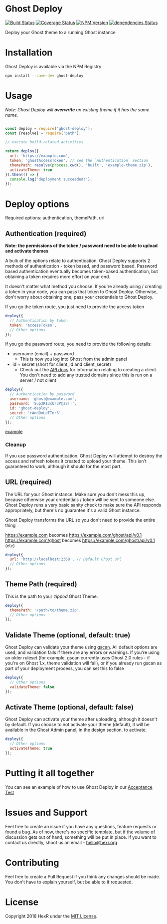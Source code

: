 # Ghost Deploy

[![Build Status](https://travis-ci.org/HexRweb/ghost-deploy.svg?branch=master)](https://travis-ci.org/HexRweb/ghost-deploy)
[![Coverage Status](https://coveralls.io/repos/github/HexRweb/ghost-deploy/badge.svg?branch=master)](https://coveralls.io/github/HexRweb/ghost-deploy?branch=master)
[![NPM Version](https://img.shields.io/npm/v/ghost-publish.svg)](https://npmjs.com/package/ghost-publish)
[![dependencies Status](https://david-dm.org/hexrweb/ghost-deploy/status.svg)](https://david-dm.org/hexrweb/ghost-deploy)

Deploy your Ghost theme to a running Ghost instance

# Installation

Ghost Deploy is available via the NPM Registry

```bash
npm install --save-dev ghost-deploy
```

# Usage
*Note: Ghost Deploy will **overwrite** an existing theme if it has the same name.*

```js

const deploy = require('ghost-deploy');
const {resolve} = require('path');

// execute build-related activities

return deploy({
  url: 'https://example.com',
  token: 'ghostAccessToken', // see the `Authentication` section
  themePath: resolve(process.cwd(), 'built', 'example-theme.zip'),
  activateTheme: true
}).then(() => {
  console.log('deployment succeeded!');
});

```

# Deploy options

Required options: authentication, themePath, url

## Authentication (required)

**Note: the permissions of the token / password need to be able to upload and activate themes**

A bulk of the options relate to authentication. Ghost Deploy supports 2 methods of authentication - token based, and password based. Password based authentication eventually becomes token-based authentication, but obtaining a token requires more effort on your end.

It doesn't matter what method you choose. If you're already using / creating a token in your code, you can pass that token to Ghost Deploy. Otherwise, don't worry about obtaining one; pass your credentials to Ghost Deploy.

If you go the token route, you just need to provide the access token

```js
deploy({
  // Authentication by token
  token: 'accessToken',
  // Other options
});
```

If you go the password route, you need to provide the following details:

- username (email) + password
  - This is how you log into Ghost from the admin panel
- id + secret (short for client_id and client_secret)
  - Check out the [API docs](https://api.ghost.org/docs/ajax-calls-from-an-external-website) for information relating to creating a client. You don't need to add any trusted domains since this is run on a server / not client

```js
deploy({
  // Authentication by password
  username: 'ghost@example.com',
  password: 'Sup3R$3cUr3P@sS!!',
  id: 'ghost-deploy',
  secret: 'rAndOmLeTTerS',
  // Other options
});
```

[example](https://github.com/hexrweb/ghost-deploy/tree/master/test/acceptance/successful-upload-spec.js)

### Cleanup

If you use password authentication, Ghost Deploy will attempt to destroy the access and refresh tokens it created to upload your theme. This isn't guaranteed to work, although it should for the most part.

## URL (required)

The URL for your Ghost instance. Make sure you don't mess this up, because otherwise your credentials / token will be sent to someone else. Ghost Deploy runs a very basic sanity check to make sure the API responds appropriately, but there's no guarantee it's a valid Ghost instance.

Ghost Deploy transforms the URL so you don't need to provide the entire thing

https://example.com becomes https://example.com/ghost/api/v0.1<br/>
https://example.com/ghost becomes https://example.com/ghost/api/v0.1<br/>
(etc)

```js
deploy({
  url: 'http://localhost:2368', // Default Ghost url
  // Other options
});
```

## Theme Path (required)

This is the path to your *zipped* Ghost Theme.

```js
deploy({
  themePath: '/path/to/theme.zip',
  // Other options
});
```

## Validate Theme (optional, default: true)

Ghost Deploy can validate your theme using [gscan](https://gscan.ghost.org). All default options are used, and validation fails if there are any errors or warnings. If you're using an older ruleset (for example, gscan currently uses Ghost 2.0 rules - if you're on Ghost 1.x, theme validation will fail), or if you already run gscan as part of your deployment process, you can set this to false

```js
deploy({
  // Other options
  validateTheme: false
});
```

## Activate Theme (optional, default: false)

Ghost Deploy can activate your theme after uploading, although it doesn't by default. If you choose to not activate your theme (default), it will be available in the Ghost Admin panel, in the design section, to activate.

```js
deploy({
  // Other options
  activateTheme: true
});
```

# Putting it all together

You can see an example of how to use Ghost Deploy in our [Acceptance Test](https://github.com/hexrweb/ghost-deploy/tree/master/test/acceptance/successful-upload-spec.js)

# Issues and Support

Feel free to create an issue if you have any questions, feature requests or found a bug. As of now, there's no specific template, but if the volume of discussion gets out of hand, something will be put in place. If you want to contact us directly, shoot us an email - hello@hexr.org

# Contributing

Feel free to create a Pull Request if you think any changes should be made. You don't have to explain yourself, but be able to if requested.

# License

Copyright 2018 HexR under the [MIT License](https://github.com/HexRweb/Ghost-Deploy/blob/master/LICENSE).